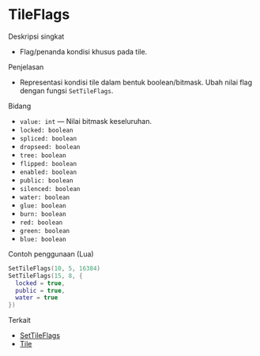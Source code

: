 # TileFlags

Deskripsi singkat
- Flag/penanda kondisi khusus pada tile.

Penjelasan
- Representasi kondisi tile dalam bentuk boolean/bitmask. Ubah nilai flag dengan fungsi `SetTileFlags`.

Bidang
- `value: int` — Nilai bitmask keseluruhan.
- `locked: boolean`
- `spliced: boolean`
- `dropseed: boolean`
- `tree: boolean`
- `flipped: boolean`
- `enabled: boolean`
- `public: boolean`
- `silenced: boolean`
- `water: boolean`
- `glue: boolean`
- `burn: boolean`
- `red: boolean`
- `green: boolean`
- `blue: boolean`

Contoh penggunaan (Lua)
```lua
SetTileFlags(10, 5, 16384)
SetTileFlags(15, 8, {
  locked = true,
  public = true,
  water = true
})
```

Terkait
- [SetTileFlags](../functions/SetTileFlags.md)
- [Tile](../structures/Tile.md)
